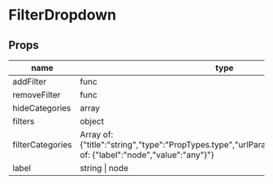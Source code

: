 # FilterDropdown

## Props

|name|type|default|description|
|----|----|-------|-----------|
|addFilter|func|Function.prototype||
|removeFilter|func|Function.prototype||
|hideCategories|array|[]||
|filters|object|{}||
|filterCategories|Array of: {"title":"string","type":"PropTypes.type","urlParam":"string","values":"Array of: {\"label\":\"node\",\"value\":\"any\"}"}|||
|label|string &#124; node|'Filters'||


